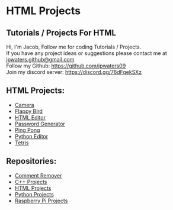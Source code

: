 # HTML Projects
Tutorials / Projects For HTML
---
Hi, I'm Jacob,
Follow me for coding Tutorials / Projects.\
If you have any project ideas or suggestions please contact me at jpwaters.github@gmail.com \
Follow my Github: https://github.com/jpwaters09 \
Join my discord server: https://discord.gg/76dFqekSXz

## HTML Projects:
- [Camera](https://github.com/Jpwaters09/HTML-Projects/tree/main/Camera)
- [Flappy Bird](https://github.com/Jpwaters09/HTML-Projects/tree/main/Flappy%20Bird)
- [HTML Editor](https://github.com/Jpwaters09/HTML-Projects/tree/main/HTML%20Editor)
- [Password Generator](https://github.com/Jpwaters09/HTML-Projects/tree/main/Password%20Generator)
- [Ping Pong](https://github.com/Jpwaters09/HTML-Projects/tree/main/Ping%20Pong)
- [Python Editor](https://github.com/Jpwaters09/HTML-Projects/tree/main/Python%20Editor)
- [Tetris](https://github.com/Jpwaters09/HTML-Projects/tree/main/Tetris)

## Repositories:
- [Comment Remover](https://github.com/Jpwaters09/Comment-Remover)
- [C++ Projects](https://github.com/Jpwaters09/CPP-Projects)
- [HTML Projects](https://github.com/Jpwaters09/HTML-Projects)
- [Python Projects](https://github.com/Jpwaters09/Python-Projects)
- [Raspberry Pi Projects](https://github.com/Jpwaters09/Raspberry-Pi-Projects)
